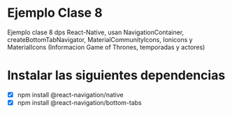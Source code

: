 # Ejemplo Clase 8
Ejemplo clase 8 dps React-Native, usan NavigationContainer, createBottomTabNavigator, MaterialCommunityIcons, Ionicons y MaterialIcons  (Informacion Game of Thrones, temporadas y actores)

 # Instalar las siguientes dependencias
- [x] npm install @react-navigation/native
- [x] npm install @react-navigation/bottom-tabs
